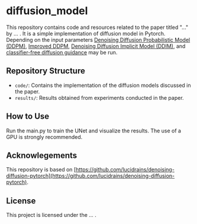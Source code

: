 # diffusion_model
This repository contains code and resources related to the paper titled "..." by ... .
It is a simple implementation of diffusion model in  Pytorch. Depending on the input parameters <a href="https://arxiv.org/abs/2006.11239">Denoising Diffusion Probabilistic Model (DDPM)</a>, <a href="https://arxiv.org/abs/2102.09672">Improved DDPM</a>, <a href="https://arxiv.org/abs/2010.02502">Denoising Diffusion Implicit Model (DDIM)</a>, and <a href="https://arxiv.org/abs/2207.12598">classifier-free diffusion guidance</a> may be run.

## Repository Structure

- `code/`: Contains the implementation of the diffusion models discussed in the paper.
- `results/`: Results obtained from experiments conducted in the paper.

## How to Use

Run the main.py to train the UNet and visualize the results. The use of a GPU is strongly recommended.

## Acknowlegements
This repository is based on [https://github.com/lucidrains/denoising-diffusion-pytorch](https://github.com/lucidrains/denoising-diffusion-pytorch).

## License

This project is licensed under the ... .
